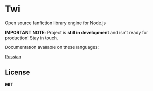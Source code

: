 # Twi

Open source fanfiction library engine for Node.js

**IMPORTANT NOTE**: Project is **still in development**
and isn't ready for production! Stay in touch.

Documentation available on these languages:

[Russian](docs/ru/introduction.md)

## License

**MIT**

